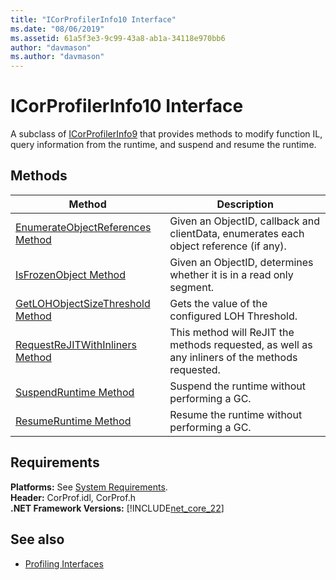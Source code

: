 ```yaml
---
title: "ICorProfilerInfo10 Interface"
ms.date: "08/06/2019"
ms.assetid: 61a5f3e3-9c99-43a8-ab1a-34118e970bb6
author: "davmason"
ms.author: "davmason"
---
```

# ICorProfilerInfo10 Interface

A subclass of [ICorProfilerInfo9](../../../../docs/framework/unmanaged-api/profiling/icorprofilerinfo9-interface.md) that provides methods to modify function IL, query information from the runtime, and suspend and resume the runtime.

## Methods  

| Method|Description|  
| ------------|-----------------|  
|[EnumerateObjectReferences Method](../../../../docs/framework/unmanaged-api/profiling/icorprofilerinfo10-enumerateobjectreferences-method.md)|Given an ObjectID, callback and clientData, enumerates each object reference (if any). |
|[IsFrozenObject Method](../../../../docs/framework/unmanaged-api/profiling/icorprofilerinfo10-isfrozenobject-method.md)|Given an ObjectID, determines whether it is in a read only segment. |
|[GetLOHObjectSizeThreshold Method](../../../../docs/framework/unmanaged-api/profiling/icorprofilerinfo10-getlohobjectsizethreshold-method.md)|Gets the value of the configured LOH Threshold. |
|[RequestReJITWithInliners Method](../../../../docs/framework/unmanaged-api/profiling/icorprofilerinfo10-requestrejitwithinliners-method.md)| This method will ReJIT the methods requested, as well as any inliners of the methods requested.  |
|[SuspendRuntime Method](../../../../docs/framework/unmanaged-api/profiling/icorprofilerinfo10-suspendruntime-method.md)| Suspend the runtime without performing a GC. |
|[ResumeRuntime Method](../../../../docs/framework/unmanaged-api/profiling/icorprofilerinfo10-resumeruntime-method.md)| Resume the runtime without performing a GC. |

## Requirements  
**Platforms:** See [System Requirements](../../../../docs/framework/get-started/system-requirements.md).  
**Header:** CorProf.idl, CorProf.h  
**.NET Framework Versions:** [!INCLUDE[net_core_22](../../../../includes/net-core-30-md.md)] 
## See also
- [Profiling Interfaces](../../../../docs/framework/unmanaged-api/profiling/profiling-interfaces.md)
